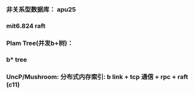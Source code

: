 ### 非关系型数据库： apu25

### mit6.824 raft

### Plam Tree(并发b+树)： 
### b* tree
### UncP/Mushroom: 分布式内存索引: b link + tcp 通信 + rpc + raft (c11)

